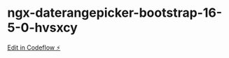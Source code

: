 # ngx-daterangepicker-bootstrap-16-5-0-hvsxcy

[Edit in Codeflow ⚡️](https://stackblitz.com/~/github.com/sureshrajana/ngx-daterangepicker-bootstrap-16-5-0-hvsxcy)